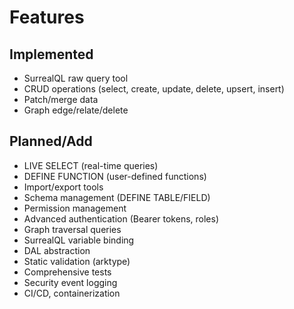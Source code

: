 # Features

## Implemented
- SurrealQL raw query tool
- CRUD operations (select, create, update, delete, upsert, insert)
- Patch/merge data
- Graph edge/relate/delete

## Planned/Add
- LIVE SELECT (real-time queries)
- DEFINE FUNCTION (user-defined functions)
- Import/export tools
- Schema management (DEFINE TABLE/FIELD)
- Permission management
- Advanced authentication (Bearer tokens, roles)
- Graph traversal queries
- SurrealQL variable binding
- DAL abstraction
- Static validation (arktype)
- Comprehensive tests
- Security event logging
- CI/CD, containerization
